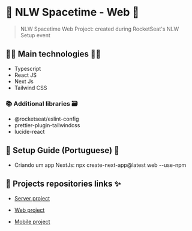 # 🚀 NLW Spacetime - Web 🚀

> NLW Spacetime Web Project: created during RocketSeat's NLW Setup event

## 👨‍💻 Main technologies 👩‍💻

- Typescript
- React JS
- Next Js
- Tailwind CSS

### 📚 Additional libraries 🗃️

- @rocketseat/eslint-config
- prettier-plugin-tailwindcss
- lucide-react

## 📃 Setup Guide (Portuguese) 📖

- Criando um app NextJs: npx create-next-app@latest web --use-npm

## 🔗 Projects repositories links ✨

- [Server project](https://github.com/rodolfoHOk/rocketseat.nlw-spacetime/tree/main/server)

- [Web project](https://github.com/rodolfoHOk/rocketseat.nlw-spacetime/tree/main/web)

- [Mobile project](https://github.com/rodolfoHOk/rocketseat.nlw-spacetime/tree/main/mobile)
